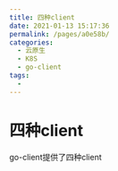 ```yaml
---
title: 四种client
date: 2021-01-13 15:17:36
permalink: /pages/a0e58b/
categories:
  - 云原生
  - K8S
  - go-client
tags:
  - 
---
```


# 四种client

go-client提供了四种client